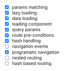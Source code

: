 - [x] params matching
- [x] lazy loading
- [x] data loading
- [x] loading component
- [x] query params
- [x] route pre-conditions
- [x] hash handling
- [ ] navigation events
- [x] programatic navigation
- [ ] nested routing
- [ ] hash based routing

